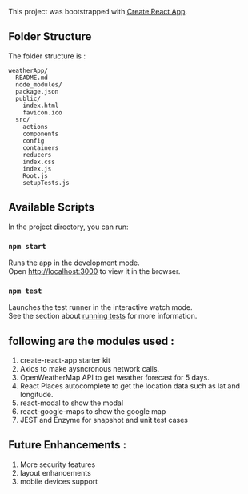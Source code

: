 This project was bootstrapped with [Create React App](https://github.com/facebookincubator/create-react-app).


## Folder Structure

The folder structure is : 

```
weatherApp/
  README.md
  node_modules/
  package.json
  public/
    index.html
    favicon.ico
  src/
    actions
    components
    config
    containers
    reducers
    index.css
    index.js
    Root.js
    setupTests.js
```

## Available Scripts

In the project directory, you can run:

### `npm start`

Runs the app in the development mode.<br>
Open [http://localhost:3000](http://localhost:3000) to view it in the browser.

### `npm test`

Launches the test runner in the interactive watch mode.<br>
See the section about [running tests](#running-tests) for more information.

## following are the modules used :
 1. create-react-app starter kit
 2. Axios to make aysncronous network calls.
 3. OpenWeatherMap API to get weather forecast for 5 days.
 4. React Places autocomplete to get the location data such as lat and longitude.
 5. react-modal to show the modal
 6. react-google-maps to show the google map
 7. JEST and Enzyme for snapshot and unit test cases

## Future Enhancements :
 1. More security features
 2. layout enhancements
 3. mobile devices support